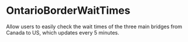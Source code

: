 # OntarioBorderWaitTimes
Allow users to easily check the wait times of the three main bridges from Canada to US, which updates every 5 minutes.
